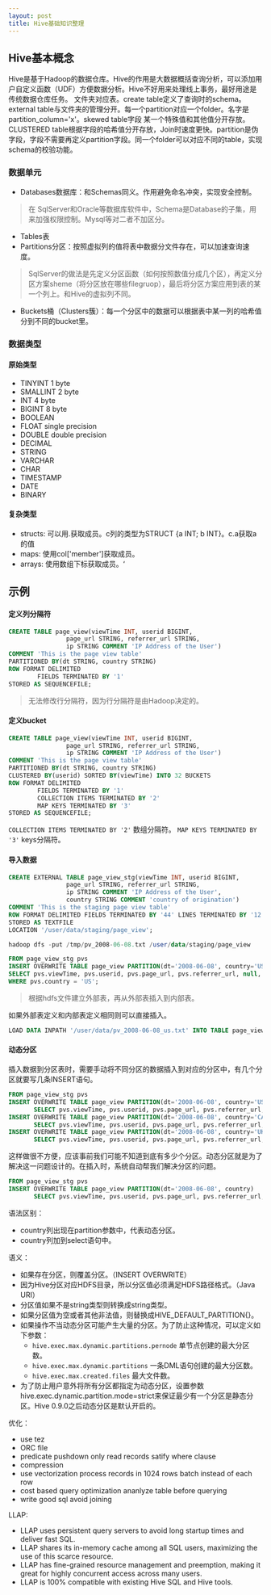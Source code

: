 ```yaml
---
layout: post
title: Hive基础知识整理
---
```


## Hive基本概念

Hive是基于Hadoop的数据仓库。Hive的作用是大数据概括查询分析，可以添加用户自定义函数（UDF）方便数据分析。Hive不好用来处理线上事务，最好用途是传统数据仓库任务。
文件夹对应表。create table定义了查询时的schema。external table与文件夹的管理分开。每一个partition对应一个folder。名字是partition_column='x'。skewed table字段
某一个特殊值和其他值分开存放。CLUSTERED table根据字段的哈希值分开存放，Join时速度更快。partition是伪字段，字段不需要再定义partition字段。同一个folder可以对应不同的table，实现schema的校验功能。

### 数据单元

- Databases数据库：和Schemas同义。作用避免命名冲突，实现安全控制。

>在 SqlServer和Oracle等数据库软件中，Schema是Database的子集，用来加强权限控制。Mysql等对二者不加区分。

- Tables表
- Partitions分区：按照虚拟列的值将表中数据分文件存在，可以加速查询速度。
> SqlServer的做法是先定义分区函数（如何按照数值分成几个区），再定义分区方案sheme（将分区放在哪些filegruop），最后将分区方案应用到表的某一个列上。和Hive的虚拟列不同。

- Buckets桶（Clusters簇）：每一个分区中的数据可以根据表中某一列的哈希值分到不同的bucket里。

### 数据类型

#### 原始类型

- TINYINT 1 byte
- SMALLINT 2 byte
- INT 4 byte
- BIGINT 8 byte
- BOOLEAN
- FLOAT single precision
- DOUBLE double precision
- DECIMAL
- STRING
- VARCHAR
- CHAR
- TIMESTAMP
- DATE
- BINARY

#### 复杂类型

- structs: 可以用.获取成员。c列的类型为STRUCT {a INT; b INT}。c.a获取a的值
- maps: 使用col['member']获取成员。
- arrays: 使用数组下标获取成员。‘

## 示例

####  定义列分隔符

```sql
CREATE TABLE page_view(viewTime INT, userid BIGINT,
                page_url STRING, referrer_url STRING,
                ip STRING COMMENT 'IP Address of the User')
COMMENT 'This is the page view table'
PARTITIONED BY(dt STRING, country STRING)
ROW FORMAT DELIMITED
        FIELDS TERMINATED BY '1'
STORED AS SEQUENCEFILE;
```

> 无法修改行分隔符，因为行分隔符是由Hadoop决定的。

####  定义bucket

```sql
CREATE TABLE page_view(viewTime INT, userid BIGINT,
                page_url STRING, referrer_url STRING,
                ip STRING COMMENT 'IP Address of the User')
COMMENT 'This is the page view table'
PARTITIONED BY(dt STRING, country STRING)
CLUSTERED BY(userid) SORTED BY(viewTime) INTO 32 BUCKETS
ROW FORMAT DELIMITED
        FIELDS TERMINATED BY '1'
        COLLECTION ITEMS TERMINATED BY '2'
        MAP KEYS TERMINATED BY '3'
STORED AS SEQUENCEFILE;
```

`COLLECTION ITEMS TERMINATED BY '2'` 数组分隔符。
`MAP KEYS TERMINATED BY '3'` keys分隔符。


####  导入数据

```sql
CREATE EXTERNAL TABLE page_view_stg(viewTime INT, userid BIGINT,
                page_url STRING, referrer_url STRING,
                ip STRING COMMENT 'IP Address of the User',
                country STRING COMMENT 'country of origination')
COMMENT 'This is the staging page view table'
ROW FORMAT DELIMITED FIELDS TERMINATED BY '44' LINES TERMINATED BY '12'
STORED AS TEXTFILE
LOCATION '/user/data/staging/page_view';

hadoop dfs -put /tmp/pv_2008-06-08.txt /user/data/staging/page_view

FROM page_view_stg pvs
INSERT OVERWRITE TABLE page_view PARTITION(dt='2008-06-08', country='US')
SELECT pvs.viewTime, pvs.userid, pvs.page_url, pvs.referrer_url, null, null, pvs.ip
WHERE pvs.country = 'US';
```

> 根据hdfs文件建立外部表，再从外部表插入到内部表。

如果外部表定义和内部表定义相同则可以直接插入。

```sql
LOAD DATA INPATH '/user/data/pv_2008-06-08_us.txt' INTO TABLE page_view PARTITION(date='2008-06-08', country='US')
```

####  动态分区


插入数据到分区表时，需要手动将不同分区的数据插入到对应的分区中，有几个分区就要写几条INSERT语句。

```sql
FROM page_view_stg pvs
INSERT OVERWRITE TABLE page_view PARTITION(dt='2008-06-08', country='US')
       SELECT pvs.viewTime, pvs.userid, pvs.page_url, pvs.referrer_url, null, null, pvs.ip WHERE pvs.country = 'US'
INSERT OVERWRITE TABLE page_view PARTITION(dt='2008-06-08', country='CA')
       SELECT pvs.viewTime, pvs.userid, pvs.page_url, pvs.referrer_url, null, null, pvs.ip WHERE pvs.country = 'CA'
INSERT OVERWRITE TABLE page_view PARTITION(dt='2008-06-08', country='UK')
       SELECT pvs.viewTime, pvs.userid, pvs.page_url, pvs.referrer_url, null, null, pvs.ip WHERE pvs.country = 'UK';
```

这样做很不方便，应该事前我们可能不知道到底有多少个分区。动态分区就是为了解决这一问题设计的。在插入时，系统自动帮我们解决分区的问题。

```sql
FROM page_view_stg pvs
INSERT OVERWRITE TABLE page_view PARTITION(dt='2008-06-08', country)
       SELECT pvs.viewTime, pvs.userid, pvs.page_url, pvs.referrer_url, null, null, pvs.ip, pvs.country
```

语法区别：

- country列出现在partition参数中，代表动态分区。
- country列加到select语句中。

语义：

- 如果存在分区，则覆盖分区。（INSERT OVERWRITE）
- 因为Hive分区对应HDFS目录，所以分区值必须满足HDFS路径格式。（Java URI）
- 分区值如果不是string类型则转换成string类型。
- 如果分区值为空或者其他非法值，则替换成HIVE_DEFAULT_PARTITION{}。
- 如果操作不当动态分区可能产生大量的分区。为了防止这种情况，可以定义如下参数：
  -  `hive.exec.max.dynamic.partitions.pernode` 单节点创建的最大分区数。
  -  `hive.exec.max.dynamic.partitions` 一条DML语句创建的最大分区数。
  -  `hive.exec.max.created.files` 最大文件数。
- 为了防止用户意外将所有分区都指定为动态分区，设置参数hive.exec.dynamic.partition.mode=strict来保证最少有一个分区是静态分区。Hive 0.9.0之后动态分区是默认开启的。

优化：
- use tez
- ORC file 
 - predicate pushdown only read records satify where clause
 - compression
- use vectorization process records in 1024 rows batch instead of each row
- cost based query optimization ananlyze table before querying
- write good sql avoid joining

LLAP:
- LLAP uses persistent query servers to avoid long startup times and deliver fast SQL.
- LLAP shares its in-memory cache among all SQL users, maximizing the use of this scarce resource.
- LLAP has fine-grained resource management and preemption, making it great for highly concurrent access across many users.
- LLAP is 100% compatible with existing Hive SQL and Hive tools.
